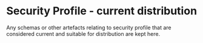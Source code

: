 # Security Profile - current distribution

Any schemas or other artefacts relating to security profile that are considered current and suitable for distribution are kept here.